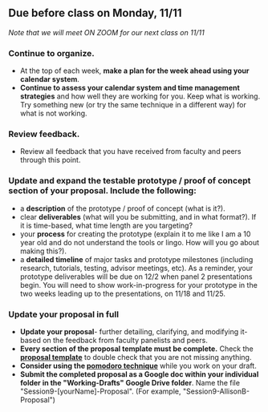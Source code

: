 ## Due before class on Monday, 11/11    
  
_Note that we will meet ON ZOOM for our next class on 11/11_

### **Continue to organize**. 
* At the top of each week, **make a plan for the week ahead using your calendar system**. 
* **Continue to assess your calendar system and time management strategies** and how well they are working for you. Keep what is working. Try something new (or try the same technique in a different way) for what is not working.   

### **Review feedback**.
* Review all feedback that you have received from faculty and peers through this point.  

### **Update and expand the testable prototype / proof of concept section of your proposal.** Include the following: 
* a **description** of the prototype / proof of concept (what is it?).
* clear **deliverables** (what will you be submitting, and in what format?). If it is time-based, what time length are you targeting?  
* your **process** for creating the prototype (explain it to me like I am a 10 year old and do not understand the tools or lingo. How will you go about making this?).
* a **detailed timeline** of major tasks and prototype milestones (including research, tutorials, testing, advisor meetings, etc). As a reminder, your prototype deliverables will be due on 12/2 when panel 2 presentations begin. You will need to show work-in-progress for your prototype in the two weeks leading up to the presentations, on 11/18 and 11/25.   

### **Update your proposal in full**
* **Update your proposal**- further detailing, clarifying, and modifying it- based on the feedback from faculty panelists and peers. 
* **Every section of the proposal template must be complete.** Check the **[proposal template](https://github.com/entertainmenttechnology/Berkoy-MTEC3501-Fall2024/wiki/Proposal-Template)** to double check that you are not missing anything.        
* **Consider using the [pomodoro technique](https://www.youtube.com/watch?v=1l4w7uHdNaQ)** while you work on your draft.   
* **Submit the completed proposal as a Google doc within your individual folder in the "Working-Drafts" Google Drive folder**. Name the file "Session9-[yourName]-Proposal". (For example, "Session9-AllisonB-Proposal")   
  

 


